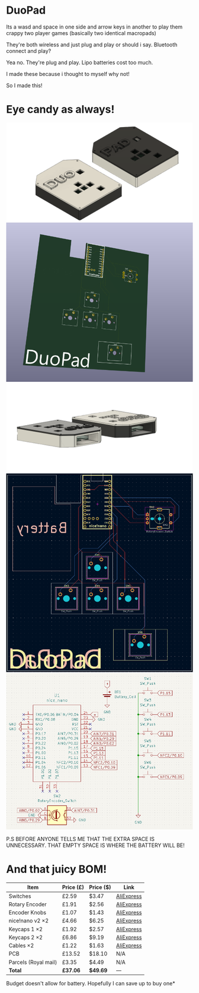 # DuoPad
Its a wasd and space in one side and arrow keys in another to play them crappy two player games (basically two identical macropads)


They're both wireless and just plug and play or should i say. Bluetooth connect and play? 

Yea no. They're plug and play. Lipo batteries cost too much.

I made these because i thought to myself why not!


So I made this!

# Eye candy as always!
![DuoPad NBG.png](/Images/DuoPad%20NBG.png)
![DuoPad 3D.png](/Images/DuoPad%203D.png)
![DuoPad NBG 2.png](/Images/DuoPad%20NBG%202.png)
![DuoPad PCB.png](/Images/DuoPad%20PCB.png)
![DuoPad Schematic.png](/Images/DuoPad%20Schematic.png)


P.S BEFORE ANYONE TELLS ME THAT THE EXTRA SPACE IS UNNECESSARY. THAT EMPTY SPACE IS WHERE THE BATTERY WILL BE!
# And that juicy BOM!

| Item            | Price (£)  | Price (\$)  | Link                                                                |
| --------------- | ---------- | ----------- | ------------------------------------------------------------------- |
| Switches        | £2.59      | \$3.47      | [AliExpress](https://www.aliexpress.com/item/1005006578935785.html) |
| Rotary Encoder  | £1.91      | \$2.56      | [AliExpress](https://www.aliexpress.com/item/1005005983134515.html) |
| Encoder Knobs   | £1.07      | \$1.43      | [AliExpress](https://www.aliexpress.com/item/1005005983134515.html) |
| nice!nano v2 ×2 | £4.66      | \$6.25      | [AliExpress](https://www.aliexpress.com/item/1005001621678794.html) |
| Keycaps 1 ×2    | £1.92      | \$2.57      | [AliExpress](https://www.aliexpress.com/item/1005006904507329.html) |
| Keycaps 2 ×2    | £6.86      | \$9.19      | [AliExpress](https://www.aliexpress.com/item/1005006005905021.html) |
| Cables ×2       | £1.22      | \$1.63      | [AliExpress](https://www.aliexpress.com/item/33014968983.html)      |
| PCB             | £13.52     | \$18.10     | N/A                                                                 |
| Parcels (Royal mail)  | £3.35      | \$4.49      | N/A                                                                 |
| **Total**       | **£37.06** | **\$49.69** | —                                                                   |

 Budget doesn't allow for battery. Hopefully I can save up to buy one*
